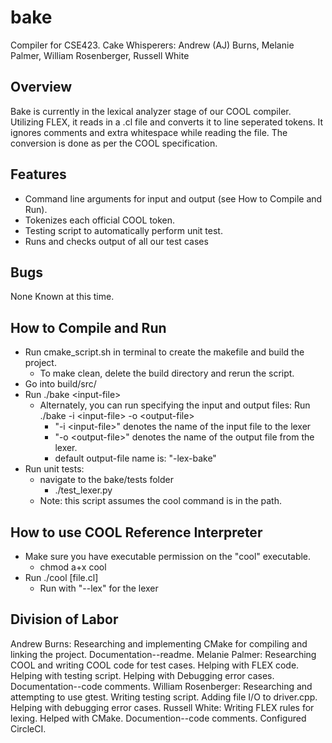 # bake
Compiler for CSE423.
Cake Whisperers:
  Andrew (AJ) Burns, Melanie Palmer, William Rosenberger, Russell White

## Overview
Bake is currently in the lexical analyzer stage of our COOL compiler. Utilizing FLEX, it reads in a .cl file and converts it to line seperated tokens. It ignores comments and extra whitespace while reading the file. The conversion is done as per the COOL specification.

## Features
- Command line arguments for input and output (see How to Compile and Run).
- Tokenizes each official COOL token.
- Testing script to automatically perform unit test.
 - Runs and checks output of all our test cases

## Bugs
None Known at this time.

## How to Compile and Run
- Run cmake_script.sh in terminal to create the makefile and build the project.
  - To make clean, delete the build directory and rerun the script.
- Go into build/src/
- Run ./bake &lt;input-file&gt;
  - Alternately, you can run specifying the input and output files:
    Run ./bake -i &lt;input-file&gt; -o &lt;output-file&gt;
      - "-i &lt;input-file&gt;" denotes the name of the input file to the lexer
      - "-o &lt;output-file&gt;" denotes the name of the output file from the lexer.
      - default output-file name is: "<input-file>-lex-bake"
- Run unit tests:
  - navigate to the bake/tests folder
    - ./test_lexer.py
  - Note: this script assumes the cool command is in the path.

## How to use COOL Reference Interpreter
- Make sure you have executable permission on the "cool" executable.
  - chmod a+x cool
- Run ./cool [file.cl]
  - Run with "--lex" for the lexer

## Division of Labor
Andrew Burns: Researching and implementing CMake for compiling and linking the project. Documentation--readme.
Melanie Palmer: Researching COOL and writing COOL code for test cases. Helping with FLEX code. Helping with testing script. Helping with Debugging error cases. Documentation--code comments.
William Rosenberger: Researching and attempting to use gtest. Writing testing script. Adding file I/O to driver.cpp. Helping with debugging error cases.
Russell White: Writing FLEX rules for lexing. Helped with CMake. Documention--code comments. Configured CircleCI.
